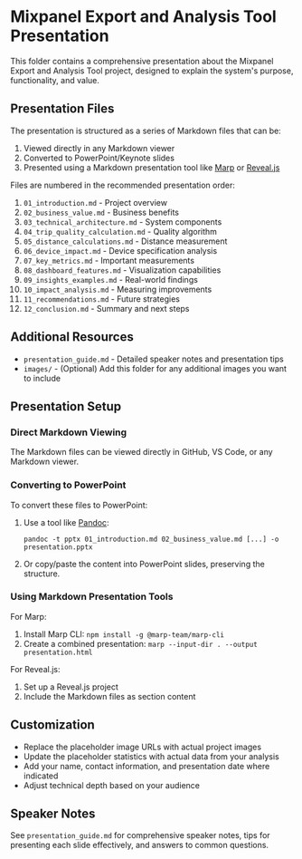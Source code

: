 # Mixpanel Export and Analysis Tool Presentation

This folder contains a comprehensive presentation about the Mixpanel Export and Analysis Tool project, designed to explain the system's purpose, functionality, and value.

## Presentation Files

The presentation is structured as a series of Markdown files that can be:
1. Viewed directly in any Markdown viewer
2. Converted to PowerPoint/Keynote slides
3. Presented using a Markdown presentation tool like [Marp](https://marp.app/) or [Reveal.js](https://revealjs.com/)

Files are numbered in the recommended presentation order:

1. `01_introduction.md` - Project overview
2. `02_business_value.md` - Business benefits
3. `03_technical_architecture.md` - System components
4. `04_trip_quality_calculation.md` - Quality algorithm
5. `05_distance_calculations.md` - Distance measurement
6. `06_device_impact.md` - Device specification analysis
7. `07_key_metrics.md` - Important measurements
8. `08_dashboard_features.md` - Visualization capabilities
9. `09_insights_examples.md` - Real-world findings
10. `10_impact_analysis.md` - Measuring improvements
11. `11_recommendations.md` - Future strategies
12. `12_conclusion.md` - Summary and next steps

## Additional Resources

- `presentation_guide.md` - Detailed speaker notes and presentation tips
- `images/` - (Optional) Add this folder for any additional images you want to include

## Presentation Setup

### Direct Markdown Viewing

The Markdown files can be viewed directly in GitHub, VS Code, or any Markdown viewer.

### Converting to PowerPoint

To convert these files to PowerPoint:

1. Use a tool like [Pandoc](https://pandoc.org/):
   ```
   pandoc -t pptx 01_introduction.md 02_business_value.md [...] -o presentation.pptx
   ```

2. Or copy/paste the content into PowerPoint slides, preserving the structure.

### Using Markdown Presentation Tools

For Marp:
1. Install Marp CLI: `npm install -g @marp-team/marp-cli`
2. Create a combined presentation: `marp --input-dir . --output presentation.html`

For Reveal.js:
1. Set up a Reveal.js project
2. Include the Markdown files as section content

## Customization

- Replace the placeholder image URLs with actual project images
- Update the placeholder statistics with actual data from your analysis
- Add your name, contact information, and presentation date where indicated
- Adjust technical depth based on your audience

## Speaker Notes

See `presentation_guide.md` for comprehensive speaker notes, tips for presenting each slide effectively, and answers to common questions. 